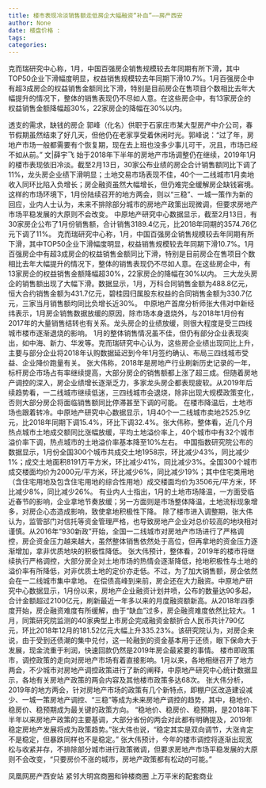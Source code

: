 ```yaml
---
title: 楼市表现冷淡销售额走低房企大幅融资“补血”——房产西安
author: None
date: 楼盘价格 : 
tags: 
categories: 
---
```

克而瑞研究中心称，1月，中国百强房企销售规模较去年同期有所下滑，其中TOP50企业下滑幅度明显，权益销售规模较去年同期下滑10.7%。1月百强房企中有超3成房企的权益销售金额同比下滑，特别是目前房企在售项目个数相比去年大幅提升的情况下，整体的销售表现仍不尽如人意。在这些房企中，有13家房企的权益销售金额降幅超30%，22家房企的降幅在30%以内。 
<!-- more -->
透支的需求，缺钱的房企 
郭峰（化名）供职于石家庄市某大型房产中介公司，春节假期虽然结束了好几天，但他仍在老家享受着休闲时光。郭峰说：“过了年，房地产市场一般都需要有个恢复期，现在去上班也没多少事儿可干，况且，市场已经不如从前。” 
文|薛宇飞 
始于2018年下半年的房地产市场调整仍在继续，2019年1月的楼市表现依旧冷淡。截至2月13日，30家公布业绩的房企合计销售额同比下调了11%，龙头房企业绩下滑明显；土地交易市场表现不佳，40个一二线城市1月卖地收入同环比陷入负增长；房企融资虽然大幅增长，但仍难完全缓解房企缺钱窘境。 
这样的市场环境下，1月份陆续召开的地方两会，则以“三稳”、一城一策作为新的回应，业内人士认为，未来不排除部分城市的房地产政策出现微调，但要求房地产市场平稳发展的大原则不会改变。 
中原地产研究中心数据显示，截至2月13日，有30家房企公布了1月份销售额，合计销售3189.4亿元，比2018年同期的3574.76亿元下调了11%。 
克而瑞研究中心称，1月，中国百强房企销售规模较去年同期有所下滑，其中TOP50企业下滑幅度明显，权益销售规模较去年同期下滑10.7%。1月百强房企中有超3成房企的权益销售金额同比下滑，特别是目前房企在售项目个数相比去年大幅提升的情况下，整体的销售表现仍不尽如人意。在这些房企中，有13家房企的权益销售金额降幅超30%，22家房企的降幅在30%以内。 
三大龙头房企的销售额出现了大幅下滑。数据显示，1月，万科合同销售金额为488.8亿元，恒大合约销售金额为431.7亿元，碧桂园归属股东权益的合同销售金额为330.7亿元，三家当月销售额均同比负增长近30%。 
中原地产首席分析师张大伟对中新经纬表示，1月房企销售数据放缓的原因，除市场本身退烧外，与2018年1月份有2017年的大量销售结转也有关系。龙头房企的业绩放缓，则很大程度是受三四线城市楼市逐渐退烧的影响。 
1月的整体销售情况虽不佳，但仍有部分企业表现突出，如中海、新力、华发等。克而瑞研究中心认为，这些房企业绩出现同比上升，主要与部分企业将2018年认购数据延迟到今年1月签约确认、布局三四线城市受益、企业降价跑量有关。 
张大伟称，2018年是房地产行业刷新历史记录的一年，标杆房企市场占有率继续提高，大部分房企的销售额都上涨了超三成。但随着房地产调控的深入，房企业绩增长逐渐乏力，多家龙头房企都表现疲软。从2019年后续趋势看，一二线城市继续低迷，三四线城市会退烧，除非出现大规模政策变化，否则大部分房企将面临销售额同比停滞甚至下调的可能。 
在楼市降温后，土地市场也跟着转冷。中原地产研究中心数据显示，1月40个一二线城市卖地2525.9亿元，比2018年同期下调15.4%，环比下调32.4%。张大伟称，整体看，近几个月热点城市土地成交额同比涨幅放缓，平均土地溢价率上，40个城市中有32个城市溢价率下调，热点城市的土地溢价率基本降至10%左右。 
中国指数研究院公布的数据显示，1月份全国300个城市共成交土地1958宗，环比减少43%，同比减少1%；成交土地面积8191万平方米，环比减少41%，同比减少3%。全国300个城市成交楼面均价为2000元/平方米，环比减少6%，同比减少19%；其中住宅类用地（含住宅用地及包含住宅用地的综合性用地）成交楼面均价为3506元/平方米，环比减少8%，同比减少26%。 
有业内人士指出，1月的土地市场降温，一方面受临近春节的影响，企业拿地节奏放缓；另一方面则是市场整体降温，土地流标现象增多，对房企心态造成影响，致使拿地积极性下降。 
除了楼市进入调整期，张大伟认为，监管部门对信托等资金管理严格，也导致房地产企业对总价较高的地块相对谨慎。从2016年“930新政”开始，全国一二线城市对房地产市场进行了严格调控，房企资金压力越来越大，虽然整体销售依然处于高位，但再拿地的资金压力逐渐增加，拿非优质地块的积极性降低。 
张大伟预计，整体看，2019年的楼市将继续执行严格调控，大部分房企对土地市场的热情会逐渐降低，抢地积极性与土地的溢价率有所降低，对非优质土地的定价亦走低。不过，为了加大销售额，房企依然会在一二线城市集中拿地。 
在偿债高峰到来前，房企还在大力融资。中原地产研究中心数据显示，1月份以来，房地产企业融资计划井喷，公布的数量达90多起，合计金额超过2100亿元，刷新最近一年多以来的月度融资额新高。从2018年四季度开始，房企融资难度有所缓解，由于“缺血”过多，房企融资难度依然比较大。 
1月，同策研究院监测的40家典型上市房企完成融资金额折合人民币共计790亿元，环比2018年12月的181.52亿元大幅上升335.23%。该研究院认为，对房企来说，由于受到还债潮的集中兑付，这一轮融到的资金基本用于还债，眼下保命大于发展，现金流重于利润，快速回款仍然是2019年房企最紧要的事情。 
楼市即政策市，调控政策的走向对房地产市场有着直接影响。1月以来，各地相继召开了地方两会，不少城市对房地产调控政策进行了新的阐释，中原地产研究中心统计数据显示，各地有关房地产政策的两会内容及其他楼市政策多达68次。 
张大伟分析，2019年的地方两会，针对房地产市场的政策有几个新特点，即棚户区改造建设减少、一城一策房地产调控、“三稳”等成为未来房地产调控的趋势，其中，稳地价、稳房价、稳预期成为最关键的政策方向。 
“稳地价、稳房价、稳预期，是2018年下半年以来房地产政策的主要基调，大部分省份的两会对此都有明确提及，2019年稳定房地产发展将成为政策趋势。”张大伟也说，“稳定其实是双向调节，大涨肯定不是稳定，但暴跌同样也不是稳定。” 
张大伟预计，今年的楼市调控将逐渐出现宽松与收紧并存，不排除部分城市进行政策微调，但要求房地产市场平稳发展的大原则不会改变，“只要房价不涨的城市，房地产政策都有松动的可能。”
                        
                        
                        
                        
                                        
                    
                    
                
                    
                    
                    
                
                    
                
凤凰网房产西安站
紧邻大明宫商圈和钟楼商圈
上万平米的配套商业
	                        
	                    
	                        
	                    
